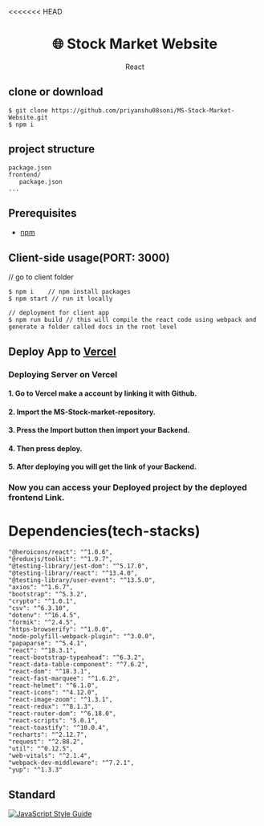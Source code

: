 <<<<<<< HEAD
<h1 align="center">
🌐 Stock Market Website 
</h1>
<p align="center">
React
</p>

## clone or download
```terminal
$ git clone https://github.com/priyanshu08soni/MS-Stock-Market-Website.git
$ npm i
```

## project structure
```terminal
package.json
frontend/
   package.json
...
```

## Prerequisites
- [npm](https://nodejs.org/en/download/package-manager/)

## Client-side usage(PORT: 3000)
  // go to client folder
```terminal
$ npm i    // npm install packages
$ npm start // run it locally

// deployment for client app
$ npm run build // this will compile the react code using webpack and generate a folder called docs in the root level
```


## Deploy App to [Vercel](https://vercel.com/)
### Deploying Server on Vercel
#### 1. Go to Vercel make a account by linking it with Github.
#### 2. Import the MS-Stock-market-repository.
#### 3. Press the Import button then import your Backend.
#### 4. Then press deploy.
#### 5. After deploying you will get the link of your Backend. 

### Now you can access your Deployed project by the deployed frontend Link.

# Dependencies(tech-stacks)
    "@heroicons/react": "^1.0.6",
    "@reduxjs/toolkit": "^1.9.7",
    "@testing-library/jest-dom": "^5.17.0",
    "@testing-library/react": "^13.4.0",
    "@testing-library/user-event": "^13.5.0",
    "axios": "^1.6.7",
    "bootstrap": "^5.3.2",
    "crypto": "^1.0.1",
    "csv": "^6.3.10",
    "dotenv": "^16.4.5",
    "formik": "^2.4.5",
    "https-browserify": "^1.0.0",
    "node-polyfill-webpack-plugin": "^3.0.0",
    "papaparse": "^5.4.1",
    "react": "^18.3.1",
    "react-bootstrap-typeahead": "^6.3.2",
    "react-data-table-component": "^7.6.2",
    "react-dom": "^18.3.1",
    "react-fast-marquee": "^1.6.2",
    "react-helmet": "^6.1.0",
    "react-icons": "^4.12.0",
    "react-image-zoom": "^1.3.1",
    "react-redux": "^8.1.3",
    "react-router-dom": "^6.18.0",
    "react-scripts": "5.0.1",
    "react-toastify": "^10.0.4",
    "recharts": "^2.12.7",
    "request": "^2.88.2",
    "util": "^0.12.5",
    "web-vitals": "^2.1.4",
    "webpack-dev-middleware": "^7.2.1",
    "yup": "^1.3.3"
   
## Standard

[![JavaScript Style Guide](https://cdn.rawgit.com/standard/standard/master/badge.svg)](https://github.com/standard/standard)
